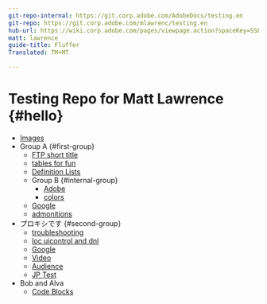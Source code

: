 ```yaml
---
git-repo-internal: https://git.corp.adobe.com/AdobeDocs/testing.en
git-repo: https://git.corp.adobe.com/mlawrenc/testing.en
hub-url: https://wiki.corp.adobe.com/pages/viewpage.action?spaceKey=SSE&title=Self+Service+Excellence+%28SSE%29+for+Digital+Experience
matt: lawrence
guide-title: Fluffer
Translated: TM+MT

---
```


# Testing Repo for Matt Lawrence {#hello}

* [Images](images.md)
* Group A {#first-group}
   * [FTP short title](ftp.md)
   * [tables for fun](tables.md)
   * [Definition Lists](definition.md)
   * Group B {#internal-group}
      * [Adobe](https://www.adobe.com)
      * [colors](color.md)
   * [Google](https://www.google.com)
   * [admonitions](admonition.md)
* プロキシです {#second-group}
   * [troubleshooting](troubleshooting.md)
   * [loc uicontrol and dnl](locdnl.md)
   * [Google](https://www.google.com)
   * [Video](videos.md)
   * [Audience](audience-lab-faq.md)
   * [JP Test](jptest.md)
* Bob and Alva
   * [Code Blocks](code-block.md)
